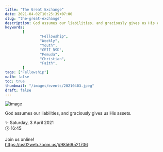 ```yaml
---
title: "The Great Exchange"
date: 2021-04-02T10:25:39+07:00
slug: "the-great-exchange"
description: God assumes our liabilities, and graciously gives us His assets.
keywords:
        [
                "Fellowship",
                "Weekly",
                "Youth",
                "GRII BSD",
                "Pemuda",
                "Christian",
                "Faith",
        ]
tags: ["Fellowship"]
math: false
toc: true
thumbnail: "/images/events/20210403.jpeg"
draft: false
---
```


![image](/images/events/20210403.jpeg)

God assumes our liabilities, and graciously gives us His assets.

✨ Saturday, 3 April 2021\
🕓 16:45

Join us online!\
https://us02web.zoom.us/j/98569521706
